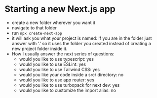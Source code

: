 # Starting a new Next.js app

- create a new folder wherever you want it
- navigate to that folder 
- run ```npx create-next-app```
- it will ask you what your project is named: If you are in the folder just answer with '.' so it uses the folder you created instead of creating a new project folder inside it. 
- How I usually answer the next series of questions:
  - would you like to use typescript: yes
  - would you like to use ESLint: yes
  - would you like to use Tailwind CSS: yes
  - would you like your code inside a src/ directory: no
  - would you like to use app router: yes
  - would you like to use turbopack for next dev: yes
  - would you like to customize the import alias: no
